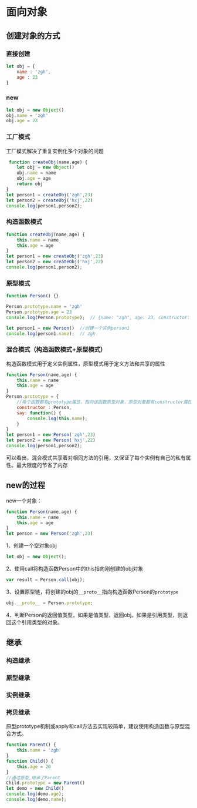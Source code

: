 # 面向对象

## 创建对象的方式

### 直接创建

```js
let obj = {
    name : 'zgh',
    age : 23
}
```

### new

```js
let obj = new Object()
obj.name = 'zgh'
obj.age = 23
```

### 工厂模式

工厂模式解决了重复实例化多个对象的问题

```js
 function createObj(name,age) {
    let obj = new Object()
    obj.name = name
    obj.age = age
    return obj
}
let person1 = createObj('zgh',23)
let person2 = createObj('hxj',22)
console.log(person1,person2);
```

### 构造函数模式

```js
function createObj(name,age) {
    this.name = name
    this.age = age
}
let person1 = new createObj('zgh',23)
let person2 = new createObj('hxj',22)
console.log(person1,person2);
```

### 原型模式

```js
function Person() {}

Person.prototype.name = 'zgh'
Person.prototype.age = 23
console.log(Person.prototype);  // {name: "zgh", age: 23, constructor: ƒ}

let person1 = new Person()  //创建一个实例person1
console.log(person1.name);  // zgh
```

### 混合模式（构造函数模式+原型模式）

构造函数模式用于定义实例属性，原型模式用于定义方法和共享的属性

```js
function Person(name,age) {
    this.name = name
    this.age = age
}
Person.prototype = {
    //每个函数都有prototype属性，指向该函数原型对象，原型对象都有constructor属性，这是一个指向prototype属性所在函数的指针
    constructor : Person,
    say: function() {
        console.log(this.name);
    }
}
let person1 = new Person('zgh',23)
let person2 = new Person('hxj',22)
console.log(person1,person2);
```

可以看出，混合模式共享着对相同方法的引用，又保证了每个实例有自己的私有属性。最大限度的节省了内存

## new的过程

new一个对象：

```js
function Person(name,age) {
    this.name = name
    this.age = age
}
let person = new Person('zgh',23)
```

1、创建一个空对象obj

```js
let obj = new Object();
```

2、使用call将构造函数Person中的this指向刚创建的obj对象

```js
var result = Person.call(obj);
```

3、设置原型链，将创建的obj的`__proto__`指向构造函数Person的`prototype`

```js
obj.__proto__ = Person.prototype;
```

4、判断Person的返回值类型，如果是值类型，返回obj。如果是引用类型，则返回这个引用类型的对象。

## 继承

### 构造继承

### 原型继承

### 实例继承

### 拷贝继承

原型prototype机制或apply和call方法去实现较简单，建议使用构造函数与原型混合方式。

```js
function Parent() {
    this.name = 'zgh'
}
function Child() {
    this.age = 20
}
//通过原型,继承了Parent
Child.prototype = new Parent()
let demo = new Child()
console.log(demo.age);
console.log(demo.name);
```
